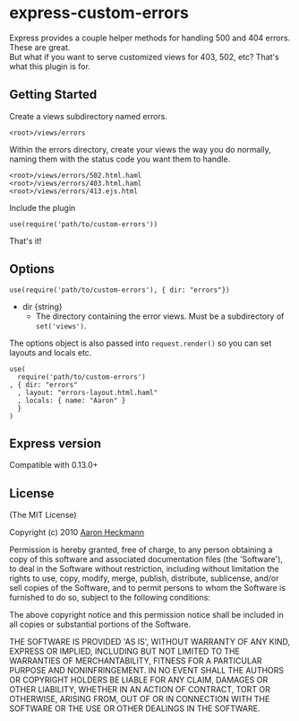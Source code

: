 # express-custom-errors

Express provides a couple helper methods for handling 500 and 404 errors. These are great.  
But what if you want to serve customized views for 403, 502, etc? That's what this plugin is for.

## Getting Started

Create a views subdirectory named errors. 

    <root>/views/errors
    
Within the errors directory, create your views the way you do normally, naming them with the status code you want them to handle.

    <root>/views/errors/502.html.haml
    <root>/views/errors/403.html.haml
    <root>/views/errors/413.ejs.html

Include the plugin

    use(require('path/to/custom-errors'))
    
That's it!

## Options

    use(require('path/to/custom-errors'), { dir: "errors"})
 
  - dir {string}
    - The directory containing the error views. Must be a subdirectory of `set('views')`.
  
  The options object is also passed into `request.render()` so you can set layouts and locals etc.
  
    use( 
      require('path/to/custom-errors')
    , { dir: "errors"
      , layout: "errors-layout.html.haml"
      , locals: { name: "Aaron" }
      }
    )

## Express version
Compatible with 0.13.0+
 
## License 

(The MIT License)

Copyright (c) 2010 [Aaron Heckmann](aaron.heckmann+github@gmail.com)

Permission is hereby granted, free of charge, to any person obtaining
a copy of this software and associated documentation files (the
'Software'), to deal in the Software without restriction, including
without limitation the rights to use, copy, modify, merge, publish,
distribute, sublicense, and/or sell copies of the Software, and to
permit persons to whom the Software is furnished to do so, subject to
the following conditions:

The above copyright notice and this permission notice shall be
included in all copies or substantial portions of the Software.

THE SOFTWARE IS PROVIDED 'AS IS', WITHOUT WARRANTY OF ANY KIND,
EXPRESS OR IMPLIED, INCLUDING BUT NOT LIMITED TO THE WARRANTIES OF
MERCHANTABILITY, FITNESS FOR A PARTICULAR PURPOSE AND NONINFRINGEMENT.
IN NO EVENT SHALL THE AUTHORS OR COPYRIGHT HOLDERS BE LIABLE FOR ANY
CLAIM, DAMAGES OR OTHER LIABILITY, WHETHER IN AN ACTION OF CONTRACT,
TORT OR OTHERWISE, ARISING FROM, OUT OF OR IN CONNECTION WITH THE
SOFTWARE OR THE USE OR OTHER DEALINGS IN THE SOFTWARE.
